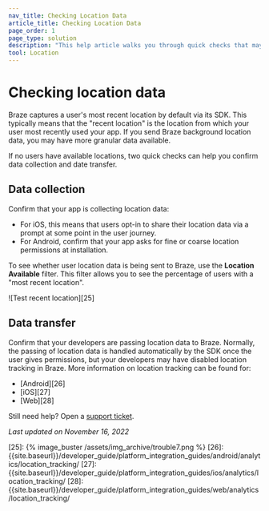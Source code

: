 ```yaml
---
nav_title: Checking Location Data
article_title: Checking Location Data
page_order: 1
page_type: solution
description: "This help article walks you through quick checks that may assist you if no users have available locations."
tool: Location
---
```


# Checking location data

Braze captures a user's most recent location by default via its SDK. This typically means that the "recent location" is the location from which your user most recently used your app. If you send Braze background location data, you may have more granular data available.

If no users have available locations, two quick checks can help you confirm data collection and date transfer.

## Data collection

Confirm that your app is collecting location data:

- For iOS, this means that users opt-in to share their location data via a prompt at some point in the user journey. 
- For Android, confirm that your app asks for fine or coarse location permissions at installation.

To see whether user location data is being sent to Braze, use the **Location Available** filter. This filter allows you to see the percentage of users with a "most recent location".

![Test recent location][25]

## Data transfer

Confirm that your developers are passing location data to Braze. Normally, the passing of location data is handled automatically by the SDK once the user gives permissions, but your developers may have disabled location tracking in Braze. More information on location tracking can be found for:
- [Android][26]
- [iOS][27]
- [Web][28]

Still need help? Open a [support ticket]({{site.baseurl}}/braze_support/).

_Last updated on November 16, 2022_

[25]: {% image_buster /assets/img_archive/trouble7.png %}
[26]: {{site.baseurl}}/developer_guide/platform_integration_guides/android/analytics/location_tracking/
[27]: {{site.baseurl}}/developer_guide/platform_integration_guides/ios/analytics/location_tracking/
[28]: {{site.baseurl}}/developer_guide/platform_integration_guides/web/analytics/location_tracking/
